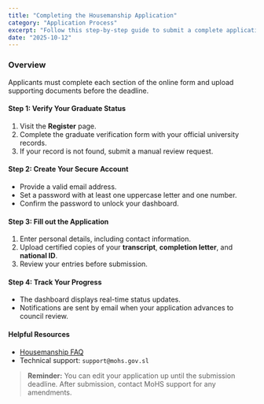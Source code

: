 ```yaml
---
title: "Completing the Housemanship Application"
category: "Application Process"
excerpt: "Follow this step-by-step guide to submit a complete application for housemanship or PIN issuance through the graduate portal."
date: "2025-10-12"
---
```


### Overview

Applicants must complete each section of the online form and upload supporting documents before the deadline.

#### Step 1: Verify Your Graduate Status

1. Visit the **Register** page.
2. Complete the graduate verification form with your official university records.
3. If your record is not found, submit a manual review request.

#### Step 2: Create Your Secure Account

- Provide a valid email address.
- Set a password with at least one uppercase letter and one number.
- Confirm the password to unlock your dashboard.

#### Step 3: Fill out the Application

1. Enter personal details, including contact information.
2. Upload certified copies of your **transcript**, **completion letter**, and **national ID**.
3. Review your entries before submission.

#### Step 4: Track Your Progress

- The dashboard displays real-time status updates.
- Notifications are sent by email when your application advances to council review.

#### Helpful Resources

- [Housemanship FAQ](https://mohs.gov.sl/)
- Technical support: `support@mohs.gov.sl`

> **Reminder:** You can edit your application up until the submission deadline. After submission, contact MoHS support for any amendments.
